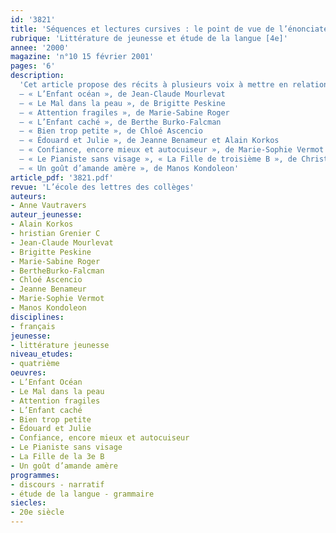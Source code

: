 ```yaml
---
id: '3821'
title: 'Séquences et lectures cursives : le point de vue de l’énonciateur'
rubrique: 'Littérature de jeunesse et étude de la langue [4e]'
annee: '2000'
magazine: 'n°10 15 février 2001'
pages: '6'
description: 
  'Cet article propose des récits à plusieurs voix à mettre en relation avec une séquence sur le point de vue de l’énonciateur.
  – « L’Enfant océan », de Jean-Claude Mourlevat
  – « Le Mal dans la peau », de Brigitte Peskine
  – « Attention fragiles », de Marie-Sabine Roger
  – « L’Enfant caché », de Berthe Burko-Falcman
  – « Bien trop petite », de Chloé Ascencio
  – « Édouard et Julie », de Jeanne Benameur et Alain Korkos
  – « Confiance, encore mieux et autocuiseur », de Marie-Sophie Vermot
  – « Le Pianiste sans visage », « La Fille de troisième B », de Christian Grenier
  – « Un goût d’amande amère », de Manos Kondoleon'
article_pdf: '3821.pdf'
revue: 'L’école des lettres des collèges'
auteurs:
- Anne Vautravers
auteur_jeunesse:
- Alain Korkos
- hristian Grenier C
- Jean-Claude Mourlevat
- Brigitte Peskine
- Marie-Sabine Roger
- BertheBurko-Falcman
- Chloé Ascencio
- Jeanne Benameur
- Marie-Sophie Vermot
- Manos Kondoleon
disciplines:
- français
jeunesse:
- littérature jeunesse
niveau_etudes:
- quatrième
oeuvres:
- L’Enfant Océan
- Le Mal dans la peau
- Attention fragiles
- L’Enfant caché
- Bien trop petite
- Édouard et Julie
- Confiance, encore mieux et autocuiseur
- Le Pianiste sans visage
- La Fille de la 3e B
- Un goût d’amande amère
programmes:
- discours - narratif
- étude de la langue - grammaire
siecles:
- 20e siècle
---
```

